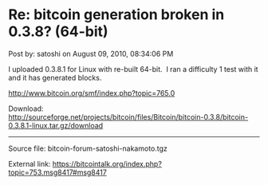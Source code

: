 # Re: bitcoin generation broken in 0.3.8? (64-bit)

Post by: satoshi on August 09, 2010, 08:34:06 PM

I uploaded 0.3.8.1 for Linux with re-built 64-bit. &nbsp;I ran a difficulty 1 test with it and it has generated blocks.

http://www.bitcoin.org/smf/index.php?topic=765.0

Download:<br>
http://sourceforge.net/projects/bitcoin/files/Bitcoin/bitcoin-0.3.8/bitcoin-0.3.8.1-linux.tar.gz/download

---

Source file: bitcoin-forum-satoshi-nakamoto.tgz

External link: https://bitcointalk.org/index.php?topic=753.msg8417#msg8417
